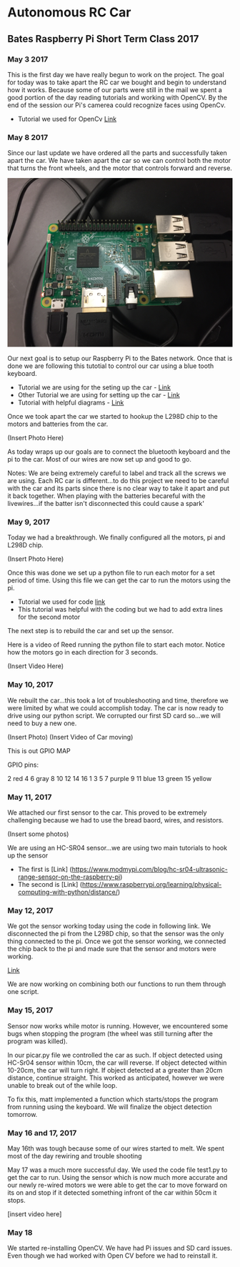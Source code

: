 # Autonomous RC Car 
## Bates Raspberry Pi Short Term Class 2017


### May 3 2017
This is the first day we have really begun to work on the project. The goal for today was to take apart the RC car we bought and begin to understand how it works. Because some of our parts were still in the mail we spent a good portion of the day reading tutorials and working with OpenCV. By the end of the session our Pi's camerea could recognize faces using OpenCv.
- Tutorial we used for OpenCv [Link](https://pythonprogramming.net/loading-images-python-opencv-tutorial/)


### May 8 2017
Since our last update we have ordered all the parts and successfully taken apart the car. We have taken apart the car so we can control both the motor that turns the front wheels, and the motor that controls forward and reverse.

![Image1](/Images/IMG_3613.jpg)



Our next goal is to setup our Raspberry Pi to the Bates network. Once that is done we are following this tutotial to control our car using a blue tooth keyboard.

- Tutorial we are using for the seting up the car - [Link](http://www.instructables.com/id/Controlling-a-Raspberry-Pi-RC-Car-With-a-Keyboard/)
- Other Tutorial we are using for setting up the car - [Link](http://www.instructables.com/id/Raspberry-Pi-2-WiFi-RC-Car/)
- Tutorial with helpful diagrams - [Link](http://forums.parallax.com/discussion/156410/how-to-use-a-l298n-dual-h-bridge-with-a-microcontroller-quickstart-board)

Once we took apart the car we started to hookup the L298D chip to the motors and batteries from the car.

(Insert Photo Here)

As today wraps up our goals are to connect the bluetooth keyboard and the pi to the car. Most of our wires are now set up and good to go. 

Notes: We are being extremely careful to label and track all the screws we are using. Each RC car is different...to do this project we need to be careful with the car and its parts since there is no clear way to take it apart and put it back together. When playing with the batteries becareful with the livewires...if the batter isn't disconnected this could cause a spark'

### May 9, 2017

Today we had a breakthrough. We finally configured all the motors, pi and L298D chip. 

(Insert Photo Here)

Once this was done we set up a python file to run each motor for a set period of time. Using this file we can get the car to run the motors using the pi.

- Tutorial we used for code [link](http://deepaksinghviblog.blogspot.com/2014/08/raspberrypi-to-run-dc-motor-using-l298n.html)
- This tutorial was helpful with the coding but we had to add extra lines for the second motor

The next step is to rebuild the car and set up the sensor.  

Here is a video of Reed running the python file to start each motor. Notice how the motors go in each direction for 3 seconds. 

(Insert Video Here)

### May 10, 2017
We rebuilt the car...this took a lot of troubleshooting and time, therefore we were limited by what we could accomplish today. The car is now ready to drive using our python script. We corrupted our first SD card so...we will need to buy a new one.

(Insert Photo)
(Insert Video of Car moving)

This is out GPIO MAP

GPIO pins:

2 red
4
6 gray
8
10
12
14
16
1
3
5
7 purple
9
11 blue
13 green
15 yellow

### May 11, 2017

We attached our first sensor to the car. This proved to be extremely challenging because we had to use the bread baord, wires, and resistors.

(Insert some photos)

We are using an HC-SR04 sensor...we are using two main tutorials to hook up the sensor
- The first is [Link] (https://www.modmypi.com/blog/hc-sr04-ultrasonic-range-sensor-on-the-raspberry-pi)
- The second is [Link] (https://www.raspberrypi.org/learning/physical-computing-with-python/distance/)

### May 12, 2017 
                
We got the sensor working today using the code in following link. We disconnected the pi from the L298D chip, so that the sensor was the only thing connected to the pi. Once we got the sensor working, we connected the chip back to the pi and made sure that the sensor and motors were working. 
                
[Link](http://www.knight-of-pi.org/ultrasonic-range-detection-with-the-raspberry-pi/)

We are now working on combining both our functions to run them through one script. 

### May 15, 2017


Sensor now works while motor is running. However, we encountered some bugs when stopping the program (the wheel was still turning after the program was killed).

In our picar.py file we controlled the car as such.  If object detected using HC-Sr04 sensor within 10cm, the car will reverse.  If object detected within 10-20cm, the car will turn right.  If object detected at a greater than 20cm distance, continue straight.  This worked as anticipated, however we were unable to break out of the while loop.  

To fix this, matt implemented a function which starts/stops the program from running using the keyboard.  We will finalize the object detection tomorrow.  

### May 16 and 17, 2017
May 16th was tough because some of our wires started to melt. We spent most of the day rewiring and trouble shooting

May 17 was a much more successful day. We used the code file test1.py to get the car to run. Using the sensor which is now much more accurate and our newly re-wired motors we were able to get the car to move forward on its on and stop if it detected something infront of the car within 50cm it stops.

[insert video here]

### May 18 

We started re-installing OpenCV. We have had Pi issues and SD card issues. Even though we had worked with Open CV before we had to reinstall it. 



